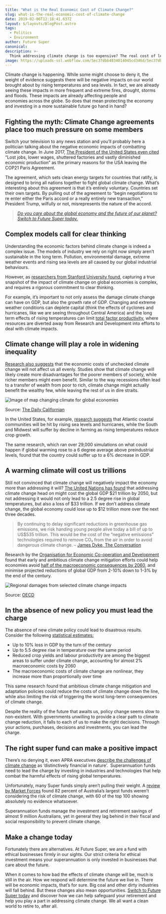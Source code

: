 ```yaml
---
title: "What is the Real Economic Cost of Climate Change?"
slug: what-is-the-real-economic-cost-of-climate-change
date: 2019-02-06T12:18:41.637Z
layout: $/layouts/BlogPost.astro
tags:
  - Politics
  - Environment
author: Future Super
canonical:
description: >-
  Think addressing climate change is too expensive? The real cost of letting it happen unchecked will astound you. Future Super give the facts need to know.
image: https://uploads-ssl.webflow.com/5ec37dbb4834014045cd346d/5ec37dbc4834016a50cd3d9e_main%20images%20_2.0%20(2)%20(1).png
---
```


Climate change is happening. While some might choose to deny it, the weight of evidence suggests there will be negative impacts on our world brought about by rising temperatures and sea levels. In fact, we are already seeing these impacts in more frequent and extreme fires, drought, storms and floods. These impacts are already affecting people and economies across the globe. So does that mean protecting the economy and investing in a more sustainable future go hand in hand?

## Fighting the myth: Climate Change agreements place too much pressure on some members

Switch your television to any news station and you’ll probably here a politician talking about the negative economic impacts of combatting climate change. In June 2017, [The President of the United States even cited](https://www.vox.com/a/annotation-trump-paris-climate-agreement-speech-victor) “Lost jobs, lower wages, shuttered factories and vastly diminished economic production” as the primary reasons for the USA leaving the COP21 Paris Agreement.

The agreement, which sets clean energy targets for countries that ratify, is designed to bring all nations together to fight global climate change. What’s interesting about this agreement is that it’s entirely voluntary. Countries set their own targets. By pulling out of the agreement to “begin negotiations to re enter either the Paris accord or a really entirely new transaction,” President Trump, wilfully or not, misrepresents the nature of the accord.

> [_Do you care about the global economy and the future of our planet? Switch to Future Super today._](https://www.myfuturesuper.com.au/super#sign-up)

## Complex models call for clear thinking

Understanding the economic factors behind climate change is indeed a complex issue. The models of industry we rely on right now simply aren’t sustainable in the long term. Pollution, environmental damage, extreme weather events and rising sea levels are all caused by our global industrial behaviours.

However, as [researchers from Stanford University found](https://theconversation.com/the-economic-cost-of-climate-change-time-for-new-math-36401), capturing a true snapshot of the impact of climate change on global economies is complex, and requires a rigorous commitment to clear thinking.

For example, it’s important to not only assess the damage climate change can have on GDP, but also the growth rate of GDP. Changing and extreme weather conditions can deplete capital (think the effects of cyclones and hurricanes, like we are seeing throughout Central America) and the long term effects of rising temperatures can limit [total factor productivity](http://www.sciencedirect.com/science/article/pii/S0921800906003041), where resources are diverted away from Research and Development into efforts to deal with climate impacts.

## Climate change will play a role in widening inequality

[Research also suggests](http://news.berkeley.edu/2017/06/29/new-study-maps-out-dramatic-costs-of-unmitigated-climate-change-in-u-s/) that the economic costs of unchecked climate change will not affect us all evenly. Studies show that climate change will likely create more disadvantages for the poorer members of society, while richer members might even benefit. Similar to the way recessions often lead to a transfer of wealth from poor to rich, climate change might actually benefit the wealthy few, while leaving the rest of us in dire straits.

![Image of map changing climate for global economies](https://lh6.googleusercontent.com/4cwwtiJZEJ0fz1WPMDSIlsTQoZVdDisw5EvvestCASKkGCPyzPyeBp7pHQXl6A4gz-GfnWeamUI0d3xEfrkeMqs4VkGKu08-4gUMF_c8QdE9Ilm-kjtggzYUE8J4fJL9I1T-BFxp)

‍Source: [The Daily Californian](http://www.dailycal.org/2015/10/22/study-by-uc-berkeley-professors-links-economic-inequality-climate-change/)

In the United States, for example, [research suggests](http://www.sciencemag.org/news/2017/06/here-s-how-much-climate-change-going-cost-your-county) that Atlantic coastal communities will be hit by rising sea levels and hurricanes, while the South and Midwest will suffer by decline in farming as rising temperatures reduce crop growth.

The same research, which ran over 29,000 simulations on what could happen if global warming rose to a 6 degree average above preindustrial levels, found that the country could suffer up to a 6% decrease in GDP.

## A warming climate will cost us trillions

Still not convinced that climate change will negatively impact the economy more than addressing it will? [The United Nations has found](http://www.independent.co.uk/environment/global-warming-climate-change-world-economy-gdp-smaller-12-trillion-a7421106.html) that addressing climate change head on might cost the global GDP $21 trillion by 2050, but not addressing it would not only lead to a 2.5 degree rise in global temperatures, but also a loss of $33 trillion. If we don’t address climate change, the global economy could lose up to $12 trillion more over the next three decades.

> By continuing to delay significant reductions in greenhouse gas emissions, we risk handing young people alive today a bill of up to US$535 trillion. This would be the cost of the “negative emissions” technologies required to remove CO₂ from the air in order to avoid dangerous climate change. – [James Dyke, The Conversation](https://theconversation.com/inaction-on-climate-change-risks-leaving-future-generations-530-trillion-in-debt-81134)

Research by the [Organisation for Economic Co-operation and Development](http://www.oecd.org/env/the-economic-consequences-of-climate-change-9789264235410-en.htm) found that early and ambitious climate change mitigation efforts could help economies avoid [half of the macroeconomic consequences by 2060](https://issuu.com/oecd.publishing/docs/economic_consequences_of_climate_ch_21bcb6d97fe6a8/1?ff=true&e=3055080/31101482), and minimise projected reductions of global GDP from 2-10% down to 1-3% by the end of the century.

![Regional damages from selected climate change impacts](https://lh5.googleusercontent.com/fzbj7fzLLA_DdwkqecfEAcTI5S5GJxVJBkMMo7GrmootDRmncbMcc03b91v8WftV1SAz7sycgc7gmE-c6AgOzUAPRwNMIYIj1TRmNyowsKRfhx7ZsAWvf6eqk1uAV5Y_YBHuz65Y)

‍Source: [OECD](https://issuu.com/oecd.publishing/docs/economic_consequences_of_climate_ch_21bcb6d97fe6a8/1?ff=true&e=3055080/31101482)

## In the absence of new policy you must lead the charge

The absence of new climate policy could lead to disastrous results. Consider the following [statistical estimates:](https://issuu.com/oecd.publishing/docs/economic_consequences_of_climate_ch_21bcb6d97fe6a8/1?ff=true&e=3055080/31101482)

- Up to 10% loss in GDP by the turn of the century
- Up to 5.5 degree rise in temperature over the same period
- Reduced crop yields and labour productivity are among the biggest areas to suffer under climate change, accounting for almost 2% macroeconomic costs by 2060
- The macroeconomic costs of climate change are nonlinear, they increase more than proportionally over time

This same research found that ambitious climate change mitigation and adaptation policies could reduce the costs of climate change down the line, while also limiting the risk of triggering the worst long-term consequences of climate change.

Despite the reality of the future that awaits us, policy change seems slow to non-existent. With governments unwilling to provide a clear path to climate change reduction, it falls to each of us to make the right decisions. Through your actions, purchases, decisions and investments, you can lead the charge.

## The right super fund can make a positive impact

There’s no denying it, even APRA executives [describe the challenges of climate change](http://www.apra.gov.au/Speeches/Pages/Australias-new-horizon.aspx) as ‘distinctively financial in nature’.  Superannuation funds need to lead the charge by investing in industries and technologies that help combat the harmful effects of rising global temperatures.

Unfortunately, many Super funds simply aren’t pulling their weight. A [review by Market Forces](http://www.smh.com.au/business/energy/this-is-the-climate-risk-jolt-that-super-funds-need-20170802-gxnwst.html) found 82 percent of Australia’s largest funds weren’t considering the risk of climate change, with 60 of the top 100 showing absolutely no evidence whatsoever.

Superannuation funds manage the investment and retirement savings of almost 9 million Australians, yet in general they lag behind in their fiscal and social responsibility to prevent climate change.

## Make a change today

Fortunately there are alternatives. At Future Super, we are a fund with ethical businesses firmly in our sights. Our strict criteria for ethical investment means your superannuation is only invested in businesses that care about the future.

When it comes to how bad the effects of climate change will be, much is still in the air. How we respond will determine the future we live in. There will be economic impacts, that’s for sure. Big coal and other dirty industries will fall behind. But these changes also mean opportunities. [Switch to Future Super today](https://www.myfuturesuper.com.au/super#sign-up) and discover how we can help safeguard your retirement and help you play a part in addressing climate change. We all want a clean world to retire to, after all.

‍

‍
